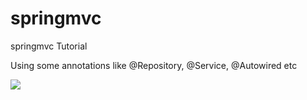 # springmvc
springmvc Tutorial

Using some annotations like @Repository, @Service, @Autowired etc

![](http://images.cnblogs.com/cnblogs_com/zawier/998251/o_%e6%8d%95%e8%8e%b7.PNG)
